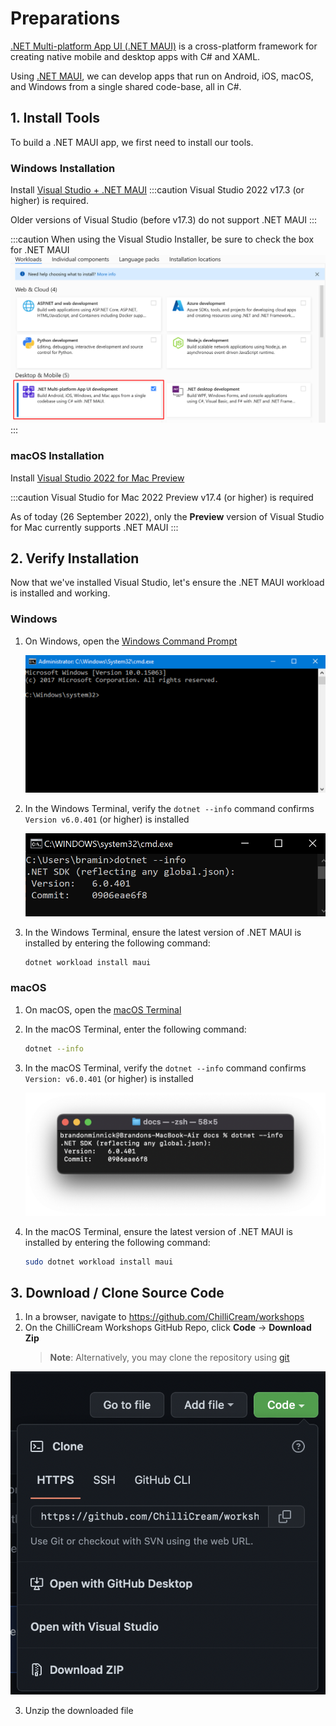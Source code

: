 # Preparations

[.NET Multi-platform App UI (.NET MAUI)](https://learn.microsoft.com/dotnet/maui/what-is-maui) is a cross-platform framework for creating native mobile and desktop apps with C# and XAML.

Using [.NET MAUI](https://learn.microsoft.com/dotnet/maui/what-is-maui), we can develop apps that run on Android, iOS, macOS, and Windows from a single shared code-base, all in C#.

## 1. Install Tools

To build a .NET MAUI app, we first need to install our tools.

### Windows Installation

Install [Visual Studio + .NET MAUI](https://visualstudio.microsoft.com/vs/)
:::caution
Visual Studio 2022 v17.3 (or higher) is required.

Older versions of Visual Studio (before v17.3) do not support .NET MAUI
:::

:::caution
When using the Visual Studio Installer, be sure to check the box for .NET MAUI
![.NET MAUI Workload](../images/vs_workloads.png)
:::

### macOS Installation

Install [Visual Studio 2022 for Mac Preview](https://visualstudio.microsoft.com/vs/)

:::caution
Visual Studio for Mac 2022 Preview v17.4 (or higher) is required

As of today (26 September 2022), only the **Preview** version of Visual Studio for Mac currently supports .NET MAUI
:::

## 2. Verify Installation

Now that we've installed Visual Studio, let's ensure the .NET MAUI workload is installed and working.

### Windows

1. On Windows, open the [Windows Command Prompt](https://www.businessinsider.com/guides/tech/how-to-open-command-prompt)

    ![Windows Command Prompt](../images/windows_command_prompt.png)

2. In the Windows  Terminal, verify the `dotnet --info` command confirms `Version v6.0.401` (or higher) is installed

    ![Windows Dotnet Info](../images/windows_dotnet_info.PNG)

3. In the Windows Terminal, ensure the latest version of .NET MAUI is installed by entering the following command:
    ```bash
    dotnet workload install maui
    ```

### macOS

1. On macOS, open the [macOS Terminal](https://support.apple.com/guide/terminal/open-or-quit-terminal-apd5265185d-f365-44cb-8b09-71a064a42125/mac)

2. In the macOS Terminal, enter the following command:
    ```bash
    dotnet --info
    ```
3. In the macOS Terminal, verify the `dotnet --info` command confirms `Version: v6.0.401` (or higher) is installed

    ![dotnet info](../images/macos_dotnet_info.png)

4. In the macOS Terminal, ensure the latest version of .NET MAUI is installed by entering the following command:
    ```bash
    sudo dotnet workload install maui
    ```

## 3. Download / Clone Source Code

1. In a browser, navigate to https://github.com/ChilliCream/workshops
2. On the ChilliCream Workshops GitHub Repo, click **Code** -> **Download Zip**
    > **Note**: Alternatively, you may clone the repository using [git](https://git-scm.com/)

![Download Code](../images/download_code.png)

3. Unzip the downloaded file